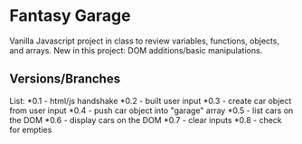 Fantasy Garage
==============

Vanilla Javascript project in class to review variables, functions, objects, and arrays.
New in this project: DOM additions/basic manipulations.

Versions/Branches
-----------------



List:
*0.1 - html/js handshake
*0.2 - built user input
*0.3 - create car object from user input
*0.4 - push car object into "garage" array
*0.5 - list cars on the DOM
*0.6 - display cars on the DOM
*0.7 - clear inputs
*0.8 - check for empties
